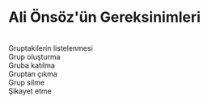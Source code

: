 <h1>Ali Önsöz'ün Gereksinimleri</h1>
<br>
Gruptakilerin listelenmesi
<br>
Grup oluşturma
<br>
Gruba katılma
<br>
Gruptan çıkma
<br>
Grup silme
<br>
Şikayet etme
